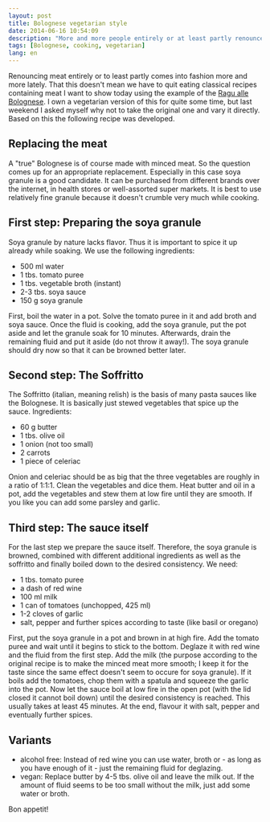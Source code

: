```yaml
---
layout: post
title: Bolognese vegetarian style
date: 2014-06-16 10:54:09
description: "More and more people entirely or at least partly renounce meat for different reasons. With today's recipe I want to show that classical ones containing meat can easily be modified. I cooked it yesterday and found it very delicious."
tags: [Bolognese, cooking, vegetarian]
lang: en
---
```


Renouncing meat entirely or to least partly comes into fashion more and more lately. That this doesn't mean we have to quit eating classical recipes containing meat I want to show today using the example of the [Ragu alle Bolognese][ragubolognese]. I own a vegetarian version of this for quite some time, but last weekend I asked myself why not to take the original one and vary it directly. Based on this the following recipe was developed.

## Replacing the meat

A "true" Bolognese is of course made with minced meat. So the question comes up for an appropriate replacement. Especially in this case soya granule is a good candidate. It can be purchased from different brands over the internet, in health stores or well-assorted super markets. It is best to use relatively fine granule because it doesn't crumble  very much while cooking.

## First step: Preparing the soya granule

Soya granule by nature lacks flavor. Thus it is important to spice it up already while soaking. We use the following ingredients:

* 500 ml water
* 1 tbs. tomato puree
* 1 tbs. vegetable broth (instant)
* 2-3 tbs. soya sauce
* 150 g soya granule

First, boil the water in a pot. Solve the tomato puree in it and add broth and soya sauce. Once the fluid is cooking, add the soya granule, put the pot aside and let the granule soak for 10 minutes. Afterwards, drain the remaining fluid and put it aside (do not throw it away!). The soya granule should dry now so that it can be browned better later.

## Second step: The Soffritto

The Soffritto (italian, meaning relish) is the basis of many pasta sauces like the Bolognese. It is basically just stewed vegetables that spice up the sauce. Ingredients:

* 60 g butter
* 1 tbs. olive oil
* 1 onion (not too small)
* 2 carrots
* 1 piece of celeriac

Onion and celeriac should be as big that the three vegetables are roughly in a ratio of 1:1:1. Clean the vegetables and dice them. Heat butter and oil in a pot, add the vegetables and stew them at low fire until they are smooth. If you like you can add some parsley and garlic.

## Third step: The sauce itself

For the last step we prepare the sauce itself. Therefore, the soya granule is browned, combined with different additional ingredients as well as the soffritto and finally boiled down to the desired consistency. We need:

* 1 tbs. tomato puree
* a dash of red wine
* 100 ml milk
* 1 can of tomatoes (unchopped, 425 ml)
* 1-2 cloves of garlic
* salt, pepper and further spices according to taste (like basil or oregano)

First, put the soya granule in a pot and brown in at high fire. Add the tomato puree and wait until it begins to stick to the bottom. Deglaze it with red wine and the fluid from the first step. Add the milk (the purpose according to the original recipe is to make the minced meat more smooth; I keep it for the taste since the same effect doesn't seem to occure for soya granule). If it boils add the tomatoes, chop them with a spatula and squeeze the garlic into the pot. Now let the sauce boil at low fire in the open pot (with the lid closed it cannot boil down) until the desired consistency is reached. This usually takes at least 45 minutes. At the end, flavour it with salt, pepper and eventually further spices.

## Variants

* alcohol free: Instead of red wine you can use water, broth or - as long as you have enough of it - just the remaining fluid for deglazing.
* vegan: Replace butter by 4-5 tbs. olive oil and leave the milk out. If the amount of fluid seems to be too small without the milk, just add some water or broth.

Bon appetit!


[ragubolognese]: http://en.wikipedia.org/wiki/Bolognese_sauce